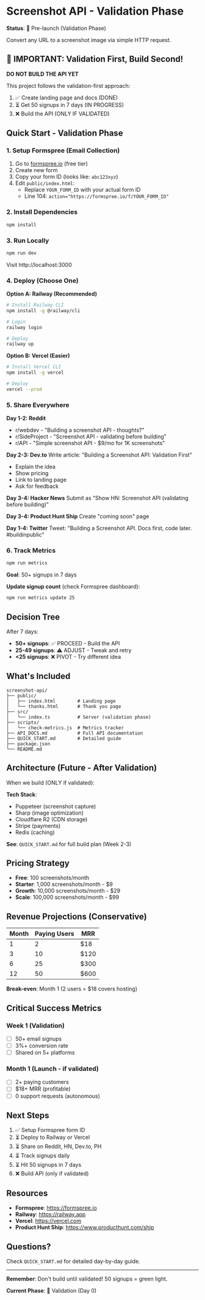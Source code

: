 # Screenshot API - Validation Phase

**Status**: 🔴 Pre-launch (Validation Phase)

Convert any URL to a screenshot image via simple HTTP request.

## 🚨 IMPORTANT: Validation First, Build Second!

**DO NOT BUILD THE API YET**

This project follows the validation-first approach:
1. ✅ Create landing page and docs (DONE)
2. ⏳ Get 50 signups in 7 days (IN PROGRESS)
3. ❌ Build the API (ONLY IF VALIDATED)

## Quick Start - Validation Phase

### 1. Setup Formspree (Email Collection)

1. Go to [formspree.io](https://formspree.io) (free tier)
2. Create new form
3. Copy your form ID (looks like: `abc123xyz`)
4. Edit `public/index.html`:
   - Replace `YOUR_FORM_ID` with your actual form ID
   - Line 104: `action="https://formspree.io/f/YOUR_FORM_ID"`

### 2. Install Dependencies

```bash
npm install
```

### 3. Run Locally

```bash
npm run dev
```

Visit http://localhost:3000

### 4. Deploy (Choose One)

**Option A: Railway (Recommended)**
```bash
# Install Railway CLI
npm install -g @railway/cli

# Login
railway login

# Deploy
railway up
```

**Option B: Vercel (Easier)**
```bash
# Install Vercel CLI
npm install -g vercel

# Deploy
vercel --prod
```

### 5. Share Everywhere

**Day 1-2: Reddit**
- r/webdev - "Building a screenshot API - thoughts?"
- r/SideProject - "Screenshot API - validating before building"
- r/API - "Simple screenshot API - $9/mo for 1K screenshots"

**Day 2-3: Dev.to**
Write article: "Building a Screenshot API: Validation First"
- Explain the idea
- Show pricing
- Link to landing page
- Ask for feedback

**Day 3-4: Hacker News**
Submit as "Show HN: Screenshot API (validating before building)"

**Day 3-4: Product Hunt Ship**
Create "coming soon" page

**Day 1-4: Twitter**
Tweet: "Building a Screenshot API. Docs first, code later. #buildinpublic"

### 6. Track Metrics

```bash
npm run metrics
```

**Goal**: 50+ signups in 7 days

**Update signup count** (check Formspree dashboard):
```bash
npm run metrics update 25
```

## Decision Tree

After 7 days:

- **50+ signups**: ✅ PROCEED - Build the API
- **25-49 signups**: ⚠️ ADJUST - Tweak and retry
- **<25 signups**: ❌ PIVOT - Try different idea

## What's Included

```
screenshot-api/
├── public/
│   ├── index.html        # Landing page
│   └── thanks.html       # Thank you page
├── src/
│   └── index.ts          # Server (validation phase)
├── scripts/
│   └── check-metrics.js  # Metrics tracker
├── API_DOCS.md           # Full API documentation
├── QUICK_START.md        # Detailed guide
├── package.json
└── README.md
```

## Architecture (Future - After Validation)

When we build (ONLY if validated):

**Tech Stack**:
- Puppeteer (screenshot capture)
- Sharp (image optimization)
- Cloudflare R2 (CDN storage)
- Stripe (payments)
- Redis (caching)

**See**: `QUICK_START.md` for full build plan (Week 2-3)

## Pricing Strategy

- **Free**: 100 screenshots/month
- **Starter**: 1,000 screenshots/month - $9
- **Growth**: 10,000 screenshots/month - $29
- **Scale**: 100,000 screenshots/month - $99

## Revenue Projections (Conservative)

| Month | Paying Users | MRR |
|-------|-------------|-----|
| 1 | 2 | $18 |
| 3 | 10 | $120 |
| 6 | 25 | $300 |
| 12 | 50 | $600 |

**Break-even**: Month 1 (2 users = $18 covers hosting)

## Critical Success Metrics

### Week 1 (Validation)
- [ ] 50+ email signups
- [ ] 3%+ conversion rate
- [ ] Shared on 5+ platforms

### Month 1 (Launch - if validated)
- [ ] 2+ paying customers
- [ ] $18+ MRR (profitable)
- [ ] 0 support requests (autonomous)

## Next Steps

1. ✅ Setup Formspree form ID
2. ⏳ Deploy to Railway or Vercel
3. ⏳ Share on Reddit, HN, Dev.to, PH
4. ⏳ Track signups daily
5. ⏳ Hit 50 signups in 7 days
6. ❌ Build API (only if validated)

## Resources

- **Formspree**: https://formspree.io
- **Railway**: https://railway.app
- **Vercel**: https://vercel.com
- **Product Hunt Ship**: https://www.producthunt.com/ship

## Questions?

Check `QUICK_START.md` for detailed day-by-day guide.

---

**Remember**: Don't build until validated! 50 signups = green light.

**Current Phase**: 🔴 Validation (Day 0)
